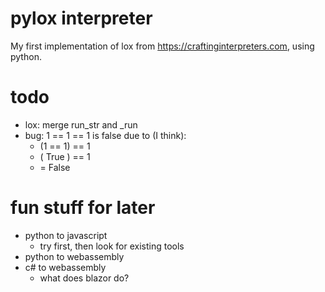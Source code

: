 # pylox interpreter

My first implementation of lox from https://craftinginterpreters.com,
using python.

# todo

- lox: merge run_str and _run
- bug: 1 == 1 == 1 is false due to (I think):
    - (1 == 1) == 1
    - ( True ) == 1
    - = False

# fun stuff for later

- python to javascript
    - try first, then look for existing tools
- python to webassembly
- c# to webassembly
    - what does blazor do?